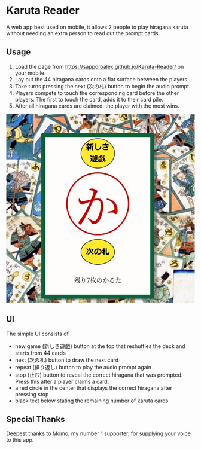 # Karuta Reader
A web app best used on mobile, it allows 2 people to play hiragana karuta without needing an extra person to read out the prompt cards.

## Usage
1. Load the page from https://sapporoalex.github.io/Karuta-Reader/
   on your mobile.
2. Lay out the 44 hiragana cards onto a flat surface between the players.
3. Take turns pressing the next (次の札) button to begin the audio prompt.
4. Players compete to touch the corresponding card before the other players. The first to touch the card, adds it to their card pile.
5. After all hiragana cards are claimed, the player with the most wins.

<img src="https://github.com/SapporoAlex/Karuta-Reader/blob/main/KarutaReader.jpg" max-width="500px" max-height="auto">

## UI
The simple UI consists of
- new game (新しき遊戯) button at the top that reshuffles the deck and starts from 44 cards
- next (次の札) button to draw the next card
- repeat (繰り返し) button to play the audio prompt again
- stop (止む) button to reveal the correct hiragana that was prompted. Press this after a player claims a card.
- a red circle in the center that displays the correct hiragana after pressing stop
- black text below stating the remaining number of karuta cards

## Special Thanks
Deepest thanks to Momo, my number 1 supporter, for supplying your voice to this app.
